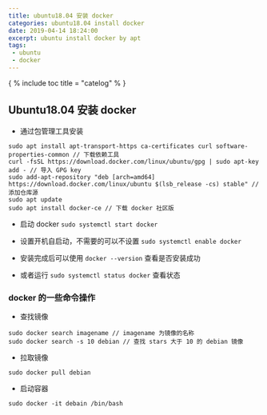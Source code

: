 ```yaml
---
title: ubuntu18.04 安装 docker
categories: ubuntu18.04 install docker
date: 2019-04-14 18:24:00
excerpt: ubuntu install docker by apt
tags:
 - ubuntu
 - docker
---
```


{ % include toc title = "catelog" % }

## Ubuntu18.04 安装 docker
* 通过包管理工具安装
```
sudo apt install apt-transport-https ca-certificates curl software-properties-common // 下载依赖工具
curl -fsSL https://download.docker.com/linux/ubuntu/gpg | sudo apt-key add - // 导入 GPG key
sudo add-apt-repository "deb [arch=amd64] https://download.docker.com/linux/ubuntu $(lsb_release -cs) stable" // 添加仓库源
sudo apt update
sudo apt install docker-ce // 下载 docker 社区版
```

* 启动 docker
`sudo systemctl start docker`

* 设置开机自启动，不需要的可以不设置
`sudo systemctl enable docker`

* 安装完成后可以使用 `docker --version` 查看是否安装成功
* 或者运行 `sudo systemctl status docker` 查看状态

### docker 的一些命令操作
* 查找镜像
```
sudo docker search imagename // imagename 为镜像的名称
sudo docker search -s 10 debian // 查找 stars 大于 10 的 debian 镜像
```

* 拉取镜像
```
sudo docker pull debian
```

* 启动容器
```
sudo docker -it debain /bin/bash
```
